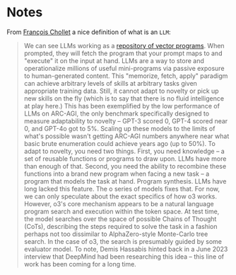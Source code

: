 # Notes

From [François Chollet](https://arcprize.org/blog/oai-o3-pub-breakthrough) a nice definition of what is an `LLM`:

> We can see LLMs working as a [repository of vector programs](https://fchollet.substack.com/p/how-i-think-about-llm-prompt-engineering).
When prompted, they will fetch the program that your prompt maps to and "execute" it on the input at hand.
LLMs are a way to store and operationalize millions of useful mini-programs via passive exposure to human-generated content.
This "memorize, fetch, apply" paradigm can achieve arbitrary levels of skills at arbitrary tasks given appropriate training data.
Still, it cannot adapt to novelty or pick up new skills on the fly (which is to say that there is no fluid intelligence at play here.)
This has been exemplified by the low performance of LLMs on ARC-AGI, the only benchmark specifically designed to measure adaptability to novelty
– GPT-3 scored 0, GPT-4 scored near 0, and GPT-4o got to 5%. Scaling up these models to the limits of what's possible wasn't getting ARC-AGI numbers
anywhere near what basic brute enumeration could achieve years ago (up to 50%).
To adapt to novelty, you need two things.
First, you need knowledge – a set of reusable functions or programs to draw upon. LLMs have more than enough of that.
Second, you need the ability to recombine these functions into a brand new program when facing a new task – a program that models the task at hand.
Program synthesis. LLMs have long lacked this feature. The o series of models fixes that.
For now, we can only speculate about the exact specifics of how o3 works. However, o3's core mechanism appears to be a natural language program search and execution within the token space.
At test time, the model searches over the space of possible Chains of Thought (CoTs), describing the steps required to solve the task in a fashion perhaps not too dissimilar
to AlphaZero-style Monte-Carlo tree search. In the case of o3, the search is presumably guided by some evaluator model.
To note, Demis Hassabis hinted back in a June 2023 interview that DeepMind had been researching this idea – this line of work has been coming for a long time.
